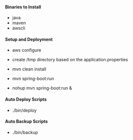 #### Binaries to Install
- java 
- maven
- awscli


#### Setup and Deployment
- aws configure
- create /tmp directory based on the application.properties
- mvn clean install
- mvn spring-boot:run


- nohup mvn spring-boot:run &


#### Auto Deploy Scripts
- ./bin/deploy

#### Auto Backup Scripts
- ./bin/backup